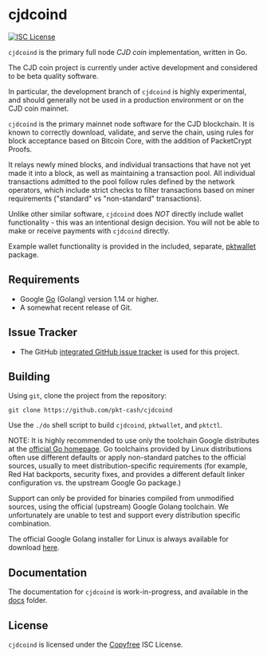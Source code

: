 cjdcoind
====

[![ISC License](http://img.shields.io/badge/license-ISC-blue.svg)](http://Copyfree.org)

`cjdcoind` is the primary full node *CJD coin* implementation, written in Go.

The CJD coin project is currently under active development and considered 
to be beta quality software.

In particular, the development branch of `cjdcoind` is highly experimental, 
and should generally not be used in a production environment or on the
CJD coin mainnet.

`cjdcoind` is the primary mainnet node software for the CJD blockchain.
It is known to correctly download, validate, and serve the chain,
using rules for block acceptance based on Bitcoin Core, with the
addition of PacketCrypt Proofs. 

It relays newly mined blocks, and individual transactions that have 
not yet made it into a block, as well as maintaining a transaction pool.
All individual transactions admitted to the pool follow rules defined by 
the network operators, which include strict checks to filter transactions
based on miner requirements ("standard" vs "non-standard" transactions).

Unlike other similar software, `cjdcoind` does *NOT* directly include wallet
functionality - this was an intentional design decision.  You will not be
able to make or receive payments with `cjdcoind` directly.

Example wallet functionality is provided in the included, separate,
[pktwallet](https://github.com/pkt-cash/cjdcoind/tree/master/pktwallet) package.

## Requirements

* Google [Go](http://golang.org) (Golang) version 1.14 or higher.
* A somewhat recent release of Git.

## Issue Tracker

* The GitHub [integrated GitHub issue tracker](https://github.com/pkt-cash/cjdcoind/issues) is used for this project.  

## Building

Using `git`, clone the project from the repository:

`git clone https://github.com/pkt-cash/cjdcoind`

Use the `./do` shell script to build `cjdcoind`, `pktwallet`, and `pktctl`.

NOTE: It is highly recommended to use only the toolchain Google distributes
at the [official Go homepage](https://golang.org/dl). Go toolchains provided
by Linux distributions often use different defaults or apply non-standard
patches to the official sources, usually to meet distribution-specific
requirements (for example, Red Hat backports, security fixes, and provides
a different default linker configuration vs. the upstream Google Go package.)

Support can only be provided for binaries compiled from unmodified sources,
using the official (upstream) Google Golang toolchain. We unfortunately are
unable to test and support every distribution specific combination. 

The official Google Golang installer for Linux is always available 
for download [here](https://storage.googleapis.com/golang/getgo/installer_linux).

## Documentation

The documentation for `cjdcoind` is work-in-progress, and available in the [docs](https://github.com/pkt-cash/cjdcoind/tree/master/docs) folder.

## License

`cjdcoind` is licensed under the [Copyfree](http://Copyfree.org) ISC License.
